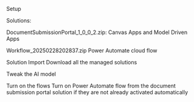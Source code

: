 Setup

Solutions:

DocumentSubmissionPortal_1_0_0_2.zip:
Canvas Apps and Model Driven Apps

Workflow_20250228202837.zip
Power Automate cloud flow

Solution Import
Download all the managed solutions

Tweak the AI model

Turn on the flows
Turn on Power Automate flow from the document submission portal solution if they are not already activated automatically
